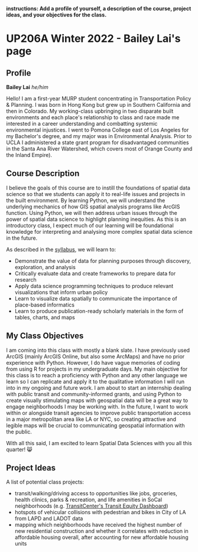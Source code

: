 **instructions: Add a profile of yourself, a description of the course, project ideas, and your objectives for the class.**
# UP206A Winter 2022 - Bailey Lai's page
## Profile
**Bailey Lai** 
*he/him*

Hello! I am a first-year MURP student concentrating in Transportation Policy & Planning. I was born in Hong Kong but grew up in Southern California and then in Colorado. My working-class upbringing in two disparate built environments and each place's relationship to class and race made me interested in a career understanding and combatting systemic environmental injustices. I went to Pomona College east of Los Angeles for my Bachelor's degree, and my major was in Environmental Analysis. Prior to UCLA I administered a state grant program for disadvantaged communities in the Santa Ana River Watershed, which covers most of Orange County and the Inland Empire).

## Course Description
I believe the goals of this course are to instill the foundations of spatial data science so that we students can apply it to real-life issues and projects in the built environment. By learning Python, we will understand the underlying mechanics of how GIS spatial analysis programs like ArcGIS function. Using Python, we will then address urban issues through the power of spatial data science to highlight planning inequities. As this is an introductory class, I expect much of our learning will be foundational knowledge for interpreting and analysing more complex spatial data science in the future.

As described in the [syllabus](https://github.com/yohman/22W-UP206A), we will learn to:

* Demonstrate the value of data for planning purposes through discovery, exploration, and analysis
* Critically evaluate data and create frameworks to prepare data for research
* Apply data science programming techniques to produce relevant visualizations that inform urban policy
* Learn to visualize data spatially to communicate the importance of place-based informatics
* Learn to produce publication-ready scholarly materials in the form of tables, charts, and maps

## My Class Objectives
I am coming into this class with mostly a blank slate. I have previously used ArcGIS (mainly ArcGIS Online, but also some ArcMaps) and have no prior experience with Python. However, I do have vague memories of coding from using R for projects in my undergraduate days. My main objective for this class is to reach a proficiency with Python and any other language we learn so I can replicate and apply it to the qualitative information I will run into in my ongoing and future work. I am about to start an internship dealing with public transit and community-informed grants, and using Python to create visually stimulating maps with geospatial data will be a great way to engage neighborhoods I may be working with. In the future, I want to work within or alongside transit agencies to improve public transportation access in a major metropolitan area like LA or NYC, so creating attractive and legible maps will be crucial to communicating geospatial information with the public.

With all this said, I am excited to learn Spatial Data Sciences with you all this quarter! 😸

## Project Ideas
A list of potential class projects:
* transit/walking/driving access to opportunities like jobs, groceries, health clinics, parks & recreation, and life amenities in SoCal neighborhoods (e.g. [TransitCenter's Transit Equity Dashboard](https://dashboard.transitcenter.org/))
* hotspots of vehicular collisions with pedestrian and bikes in City of LA from LAPD and LADOT data
* mapping which neighborhoods have received the highest number of new residential construction and whether it correlates with reduction in affordable housing overall, after accounting for new affordable housing units
